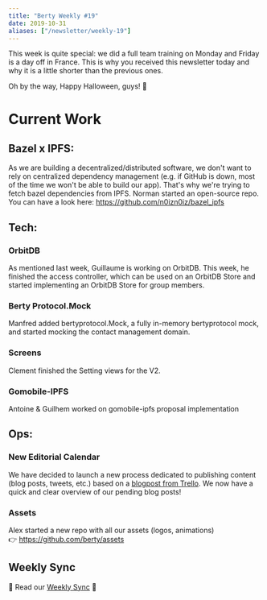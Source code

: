 ```yaml
---
title: "Berty Weekly #19"
date: 2019-10-31
aliases: ["/newsletter/weekly-19"]
---
```



This week is quite special: we did a full team training on Monday and Friday is a day off in France. This is why you received this newsletter today and why it is a little shorter than the previous ones.

Oh by the way, Happy Halloween, guys! 🎃


# Current Work

## Bazel x IPFS:

As we are building a decentralized/distributed software, we don't want to rely on centralized dependency management (e.g. if GitHub is down, most of the time we won't be able to build our app). That's why we're trying to fetch bazel dependencies from IPFS.
Norman started an open-source repo. You can have a look here: https://github.com/n0izn0iz/bazel_ipfs

## Tech:

### OrbitDB
As mentioned last week, Guillaume is working on OrbitDB. This week, he finished the access controller, which can be used on an OrbitDB Store and started implementing an OrbitDB Store for group members.

### Berty Protocol.Mock
Manfred added bertyprotocol.Mock, a fully in-memory bertyprotocol mock, and started mocking the contact management domain.

### Screens
Clement finished the Setting views for the V2.

### Gomobile-IPFS
Antoine & Guilhem worked on gomobile-ipfs proposal implementation


## Ops:

### New Editorial Calendar
We have decided to launch a new process dedicated to publishing content (blog posts, tweets, etc.) based on a [blogpost from Trello](https://blog.trello.com/moved-to-published-using-trello-as-an-editorial-calendar). We now have a quick and clear overview of our pending blog posts!

### Assets
Alex started a new repo with all our assets (logos, animations)</br>
👉 https://github.com/berty/assets


## Weekly Sync

👻 Read our [Weekly Sync](https://github.com/berty/mgmt/blob/master/meeting-notes/2019/Q4/2019-10-31--staff-team-weekly-sync.md) 👻
